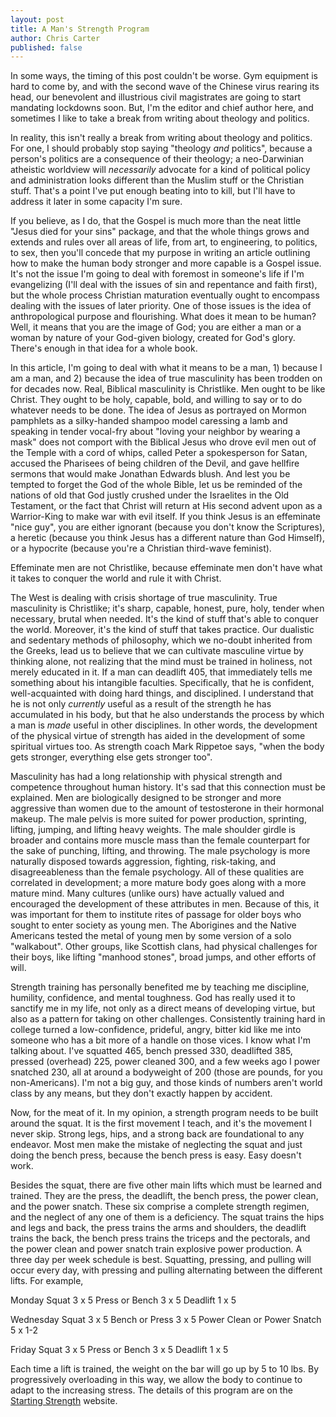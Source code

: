 ```yaml
---
layout: post
title: A Man's Strength Program
author: Chris Carter
published: false
---
```


In some ways, the timing of this post couldn't be worse. Gym equipment is hard to come by, and with the second wave of the Chinese virus rearing its head, our benevolent and illustrious civil magistrates are going to start mandating lockdowns soon. But, I'm the editor and chief author here, and sometimes I like to take a break from writing about theology and politics.

In reality, this isn't really a break from writing about theology and politics. For one, I should probably stop saying "theology _and_ politics", because a person's politics are a consequence of their theology; a neo-Darwinian atheistic worldview will _necessarily_ advocate for a kind of political policy and administration looks different than the Muslim stuff or the Christian stuff. That's a point I've put enough beating into to kill, but I'll have to address it later in some capacity I'm sure.

If you believe, as I do, that the Gospel is much more than the neat little "Jesus died for your sins" package, and that the whole things grows and extends and rules over all areas of life, from art, to engineering, to politics, to sex, then you'll concede that my purpose in writing an article outlining how to make the human body stronger and more capable is a Gospel issue. It's not the issue I'm going to deal with foremost in someone's life if I'm evangelizing (I'll deal with the issues of sin and repentance and faith first), but the whole process Christian maturation eventually ought to encompass dealing with the issues of later priority. One of those issues is the idea of anthropological purpose and flourishing. What does it mean to be human? Well, it means that you are the image of God; you are either a man or a woman by nature of your God-given biology, created for God's glory. There's enough in that idea for a whole book.

In this article, I'm going to deal with what it means to be a man, 1) because I am a man, and 2) because the idea of true masculinity has been trodden on for decades now. Real, Biblical masculinity is Christlike. Men ought to be like Christ. They ought to be holy, capable, bold, and willing to say or to do whatever needs to be done. The idea of Jesus as portrayed on Mormon pamphlets as a silky-handed shampoo model caressing a lamb and speaking in tender vocal-fry about "loving your neighbor by wearing a mask" does not comport with the Biblical Jesus who drove evil men out of the Temple with a cord of whips, called Peter a spokesperson for Satan, accused the Pharisees of being children of the Devil, and gave hellfire sermons that would make Jonathan Edwards blush. And lest you be tempted to forget the God of the whole Bible, let us be reminded of the nations of old that God justly crushed under the Israelites in the Old Testament, or the fact that Christ will return at His second advent upon as a Warrior-King to make war with evil itself. If you think Jesus is an effeminate "nice guy", you are either ignorant (because you don't know the Scriptures), a heretic (because you think Jesus has a different nature than God Himself), or a hypocrite (because you're a Christian third-wave feminist).

Effeminate men are not Christlike, because effeminate men don't have what it takes to conquer the world and rule it with Christ.

The West is dealing with crisis shortage of true masculinity. True masculinity is Christlike; it's sharp, capable, honest, pure, holy, tender when necessary, brutal when needed. It's the kind of stuff that's able to conquer the world. Moreover, it's the kind of stuff that takes practice. Our dualistic and sedentary methods of philosophy, which we no-doubt inherited from the Greeks, lead us to believe that we can cultivate masculine virtue by thinking alone, not realizing that the mind must be trained in holiness, not merely educated in it. If a man can deadlift 405, that immediately tells me something about his intangible faculties. Specifically, that he is confident, well-acquainted with doing hard things, and disciplined. I understand that he is not only _currently_ useful as a result of the strength he has accumulated in his body, but that he also understands the process by which a man is _made_ useful in other disciplines. In other words, the development of the physical virtue of strength has aided in the development of some spiritual virtues too. As strength coach Mark Rippetoe says, "when the body gets stronger, everything else gets stronger too".

Masculinity has had a long relationship with physical strength and competence throughout human history. It's sad that this connection must be explained. Men are biologically designed to be stronger and more aggressive than women due to the amount of testosterone in their hormonal makeup. The male pelvis is more suited for power production, sprinting, lifting, jumping, and lifting heavy weights. The male shoulder girdle is broader and contains more muscle mass than the female counterpart for the sake of punching, lifting, and throwing. The male psychology is more naturally disposed towards aggression, fighting, risk-taking, and disagreeableness than the female psychology. All of these qualities are correlated in development; a more mature body goes along with a more mature mind. Many cultures (unlike ours) have actually valued and encouraged the development of these attributes in men. Because of this, it was important for them to institute rites of passage for older boys who sought to enter society as young men. The Aborigines and the Native Americans tested the metal of young men by some version of a solo "walkabout". Other groups, like Scottish clans, had physical challenges for their boys, like lifting "manhood stones", broad jumps, and other efforts of will.

Strength training has personally benefited me by teaching me discipline, humility, confidence, and mental toughness. God has really used it to sanctify me in my life, not only as a direct means of developing virtue, but also as a pattern for taking on other challenges. Consistently training hard in college turned a low-confidence, prideful, angry, bitter kid like me into someone who has a bit more of a handle on those vices. I know what I'm talking about. I've squatted 465, bench pressed 330, deadlifted 385, pressed (overhead) 225, power cleaned 300, and a few weeks ago I power snatched 230, all at around a bodyweight of 200 (those are pounds, for you non-Americans). I'm not a big guy, and those kinds of numbers aren't world class by any means, but they don't exactly happen by accident.

Now, for the meat of it. In my opinion, a strength program needs to be built around the squat. It is the first movement I teach, and it's the movement I never skip. Strong legs, hips, and a strong back are foundational to any endeavor. Most men make the mistake of neglecting the squat and just doing the bench press, because the bench press is easy. Easy doesn't work.

Besides the squat, there are five other main lifts which must be learned and trained. They are the press, the deadlift, the bench press, the power clean, and the power snatch. These six comprise a complete strength regimen, and the neglect of any one of them is a deficiency. The squat trains the hips and legs and back, the press trains the arms and shoulders, the deadlift trains the back, the bench press trains the triceps and the pectorals, and the power clean and power snatch train explosive power production. A three day per week schedule is best. Squatting, pressing, and pulling will occur every day, with pressing and pulling alternating between the different lifts. For example,

Monday
Squat 3 x 5
Press or Bench 3 x 5
Deadlift 1 x 5

Wednesday
Squat 3 x 5
Bench or Press 3 x 5
Power Clean or Power Snatch 5 x 1-2

Friday
Squat 3 x 5
Press or Bench 3 x 5
Deadlift 1 x 5

Each time a lift is trained, the weight on the bar will go up by 5 to 10 lbs. By progressively overloading in this way, we allow the body to continue to adapt to the increasing stress. The details of this program are on the [Starting Strength](https://startingstrength.com/) website.
